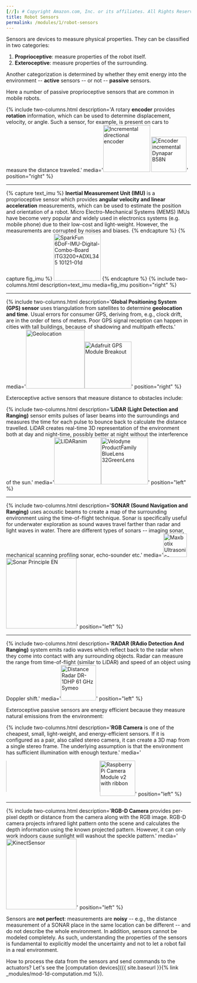 ```yaml
---
[//]: # Copyright Amazon.com, Inc. or its affiliates. All Rights Reserved. // SPDX-License-Identifier: CC-BY-SA-4.0
title: Robot Sensors
permalink: /modules/1/robot-sensors
---
```


Sensors are devices to measure physical properties.
They can be classified in two categories:
1. **Proprioceptive**: measure properties of the robot itself.
2. **Exteroceptive**: measure properties of the surrounding.

Another categorization is determined by whether they emit energy into the environment -- **active**  sensors -- or not -- **passive** sensors.

Here a number of passive proprioceptive sensors that are common in mobile robots.

{% include two-columns.html description='A rotary **encoder** provides **rotation** information, which can be used to determine displacement, velocity, or angle. Such a sensor, for example, is present on cars to measure the distance traveled.' media='<a title="Sidehack at English Wikibooks / Public domain" href="https://commons.wikimedia.org/wiki/File:Incremental_directional_encoder.gif"><img width="128" alt="Incremental directional encoder" src="https://upload.wikimedia.org/wikipedia/commons/1/1e/Incremental_directional_encoder.gif"></a> <a title="Joao Paulo Chagas / CC BY (https://creativecommons.org/licenses/by/4.0)" href="https://commons.wikimedia.org/wiki/File:Encoder_incremental_Dynapar_B58N.jpg"><img width="96" alt="Encoder incremental Dynapar B58N" src="https://upload.wikimedia.org/wikipedia/commons/a/a1/Encoder_incremental_Dynapar_B58N.jpg"></a>' position="right" %}

----------
{% capture text_imu %}
**Inertial Measurement Unit (IMU)** is a proprioceptive sensor which provides **angular velocity and linear acceleration** measurements, which can be used to estimate the position and orientation of a robot. Micro Electro-Mechanical Systems (MEMS) IMUs have become very popular and widely used in electronics systems (e.g. mobile phone) due to their low-cost and light-weight. However, the measurements are corrupted by noises and biases.
{% endcapture %}
{% capture fig_imu %}
<a title="SparkFun / CC BY (https://creativecommons.org/licenses/by/2.0)" href="https://commons.wikimedia.org/wiki/File:SparkFun_6DoF-IMU-Digital-Combo-Board_ITG3200%2BADXL345_10121-01d.jpg"><img width="128" alt="SparkFun 6DoF-IMU-Digital-Combo-Board ITG3200+ADXL345 10121-01d" src="https://upload.wikimedia.org/wikipedia/commons/5/5d/SparkFun_6DoF-IMU-Digital-Combo-Board_ITG3200%2BADXL345_10121-01d.jpg"></a>
{% endcapture %}
{% include two-columns.html description=text_imu media=fig_imu position="right" %}

----------
{% include two-columns.html description='**Global Positioning System (GPS) sensor** uses triangulation from satellites to determine **geolocation and time**. Usual errors for consumer GPS, deriving from, e.g., clock drift, are in the order of tens of meters. Poor GPS signal reception can happen in cities with tall buildings, because of shadowing and multipath effects.' media='<a title="Éric Chassaing / CC BY-SA (https://creativecommons.org/licenses/by-sa/3.0)" href="https://commons.wikimedia.org/wiki/File:Geolocation.png"><img width="160" alt="Geolocation" src="https://upload.wikimedia.org/wikipedia/commons/thumb/4/4f/Geolocation.png/512px-Geolocation.png"></a><a title="oomlout / CC BY-SA (https://creativecommons.org/licenses/by-sa/2.0)" href="https://commons.wikimedia.org/wiki/File:Adafruit_GPS_Module_Breakout.jpg"><img width="128" alt="Adafruit GPS Module Breakout" src="https://upload.wikimedia.org/wikipedia/commons/thumb/8/8f/Adafruit_GPS_Module_Breakout.jpg/512px-Adafruit_GPS_Module_Breakout.jpg"></a>' position="right" %}


Exteroceptive active sensors that measure distance to obstacles include:

{% include two-columns.html description='**LiDAR (Light Detection and Ranging)** sensor emits pulses of laser beams into the surroundings and measures the time for each pulse to bounce back to calculate the distance travelled. LiDAR creates real-time 3D representation of the environment both at day and night-time, possibly better at night without the interference of the sun.' media='<a title="sleepisfortheweak / Public domain" href="https://commons.wikimedia.org/wiki/File:LIDARanim.gif"><img width="128" alt="LIDARanim" src="https://upload.wikimedia.org/wikipedia/commons/1/1b/LIDARanim.gif"></a><a title="APJarvis / CC BY-SA (https://creativecommons.org/licenses/by-sa/4.0)" href="https://commons.wikimedia.org/wiki/File:Velodyne_ProductFamily_BlueLens_32GreenLens.png"><img width="128" alt="Velodyne ProductFamily BlueLens 32GreenLens" src="https://upload.wikimedia.org/wikipedia/commons/thumb/3/3d/Velodyne_ProductFamily_BlueLens_32GreenLens.png/512px-Velodyne_ProductFamily_BlueLens_32GreenLens.png"></a>' position="left" %}

----------
{% include two-columns.html description='**SONAR (Sound Navigation and Ranging)** uses acoustic beams to create a map of the surrounding environment using the time-of-flight technique. Sonar is specifically useful for underwater exploration as sound waves travel farther than radar and light waves in water. There are different types of sonars -- imaging sonar, mechanical scanning profiling sonar, echo-sounder etc.' media='<a title="SparkFun / CC BY (https://creativecommons.org/licenses/by/2.0)" href="https://commons.wikimedia.org/wiki/File:Maxbotix_Ultrasonic-Range-Finder_LV-MaxSonar-EZ0.jpg"><img width="64" alt="Maxbotix Ultrasonic-Range-Finder LV-MaxSonar-EZ0" src="https://upload.wikimedia.org/wikipedia/commons/2/27/Maxbotix_Ultrasonic-Range-Finder_LV-MaxSonar-EZ0.jpg"></a><a title="Georg Wiora (Dr. Schorsch) / CC BY-SA (http://creativecommons.org/licenses/by-sa/3.0/)" href="https://commons.wikimedia.org/wiki/File:Sonar_Principle_EN.svg"><img width="192" alt="Sonar Principle EN" src="https://upload.wikimedia.org/wikipedia/commons/thumb/0/07/Sonar_Principle_EN.svg/1000px-Sonar_Principle_EN.svg.png"></a>' position="left" %}

----------
{% include two-columns.html description='**RADAR (RAdio Detection And Ranging)** system emits radio waves which reflect back to the radar when they come into contact with any surrounding objects. Radar can measure the range from time-of-flight (similar to LiDAR) and speed of an object using Doppler shift.' media='<a title="Hihiman / CC0" href="https://commons.wikimedia.org/wiki/File:Distance_Radar_DR-1DHP_61_GHz_Symeo.jpg"><img width="96px" alt="Distance Radar DR-1DHP 61 GHz Symeo" src="https://upload.wikimedia.org/wikipedia/commons/thumb/5/5c/Distance_Radar_DR-1DHP_61_GHz_Symeo.jpg/512px-Distance_Radar_DR-1DHP_61_GHz_Symeo.jpg"></a>' position="left" %}


Exteroceptive passive sensors are energy efficient because they measure natural emissions from the environment:

{% include two-columns.html description='**RGB Camera** is one of the cheapest, small, light-weight, and energy-efficient sensors. If it is configured as a pair, also called stereo camera, it can create a 3D map from a single stereo frame. The underlying assumption is that the environment has sufficient illumination with enough texture.' media='<div style="position: relative; width: 256px; height: 85px; overflow: hidden; float: left; "><a title="NASA/JPL-Caltech/MSSS/ASU" href="https://www.jpl.nasa.gov/spaceimages/details.php?id=PIA16799"><img width="256" alt="Typical commercial color cameras." src="https://www.jpl.nasa.gov/spaceimages/images/largesize/PIA16799_hires.jpg" style="position: absolute; bottom: -90px; left: 0px"></a></div><a title="the Raspberry Pi Foundation / CC BY-SA (https://creativecommons.org/licenses/by-sa/4.0)" href="https://commons.wikimedia.org/wiki/File:Raspberry_Pi_Camera_Module_v2_with_ribbon.jpg"><img width="96" alt="Raspberry Pi Camera Module v2 with ribbon" src="https://upload.wikimedia.org/wikipedia/commons/thumb/7/70/Raspberry_Pi_Camera_Module_v2_with_ribbon.jpg/512px-Raspberry_Pi_Camera_Module_v2_with_ribbon.jpg"></a>' position="left" %}

----------
{% include two-columns.html description='**RGB-D Camera** provides per-pixel depth or distance from the camera along with the RGB image. RGB-D camera projects infrared light pattern onto the scene and calculates the depth information using the known projected pattern. However, it can only work indoors cause sunlight will washout the speckle pattern.' media='<a title="Kinect_Sensor_at_E3_2010_(front).jpg: James Pfaff (litheon)
derivative work: AlphathonTM (talk)
Captions by Dancter (talk) (added to this version by AlphathonTM (talk)) / CC BY-SA (https://creativecommons.org/licenses/by-sa/3.0)" href="https://commons.wikimedia.org/wiki/File:KinectSensor.png"><img width="192" alt="KinectSensor" src="https://upload.wikimedia.org/wikipedia/commons/thumb/f/fe/KinectSensor.png/256px-KinectSensor.png"></a>' position="left" %}


Sensors are **not perfect**: measurements are **noisy** -- e.g., the distance measurement of a SONAR place in the same location can be different -- and do not describe the whole environment. In addition, sensors cannot be modeled completely. As such, understanding the properties of the sensors is fundamental to explicitly model the uncertainty and not to let a robot fail in a real environment.

How to process the data from the sensors and send commands to the actuators? Let's see the [computation devices]({{ site.baseurl }}{% link _modules/mod-1d-computation.md %}).
